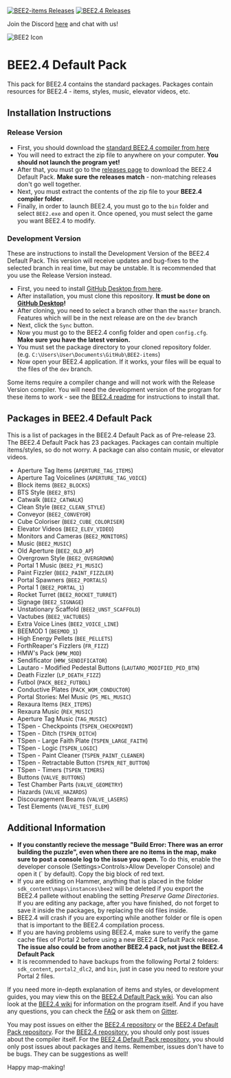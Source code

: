 [![BEE2-items Releases](https://img.shields.io/github/downloads/BEEmod/BEE2-items/total.svg?label=Packages)](https://github.com/BEEmod/BEE2-items/releases)
[![BEE2.4 Releases](https://img.shields.io/github/downloads/BEEmod/BEE2.4/total.svg?label=App)](https://github.com/BEEmod/BEE2.4/releases)

Join the Discord [here](https://discord.me/beemod) and chat with us!


![BEE2 Icon](https://raw.githubusercontent.com/BEEmod/BEE2.4/master/bee2.ico)
# BEE2.4 Default Pack
 This pack for BEE2.4 contains the standard packages. Packages contain resources for BEE2.4 - items, styles, music, elevator videos, etc.

## Installation Instructions

### Release Version

* First, you should download the [standard BEE2.4 compiler from here](https://github.com/BEEmod/BEE2.4/releases)
* You will need to extract the zip file to anywhere on your computer. **You should not launch the program yet!**
* After that, you must go to the [releases page](https://github.com/BEEmod/BEE2-items/releases) to download the BEE2.4 Default Pack. **Make sure the releases match** - non-matching releases don't go well together.
* Next, you must extract the contents of the zip file to your **BEE2.4 compiler folder**.
* Finally, in order to launch BEE2.4, you must go to the `bin` folder and select `BEE2.exe` and open it. Once opened, you must select the game you want BEE2.4 to modify.

### Development Version

These are instructions to install the Development Version of the BEE2.4 Default Pack. This version will receive updates and bug-fixes to the selected branch in real time, but may be unstable. It is recommended that you use the Release Version instead.

* First, you need to install [GitHub Desktop from here](https://desktop.github.com/).
* After installation, you must clone this repository. **It must be done on [GitHub Desktop](https://desktop.github.com/)!**
* After cloning, you need to select a branch other than the `master` branch. Features which will be in the next release are on the `dev` branch
* Next, click the `Sync` button.
* Now you must go to the BEE2.4 config folder and open `config.cfg`. **Make sure you have the latest version.**
* You must set the package directory to your cloned repository folder. (e.g. `C:\Users\User\Documents\GitHub\BEE2-items`)
* Now open your BEE2.4 application. If it works, your files will be equal to the files of the `dev` branch.

Some items require a compiler change and will not work with the Release Version compiler. You will need the development version of the program for these items to work - see the [BEE2.4 readme](https://github.com/BEEmod/BEE2.4/blob/master/README.md) for instructions to install that.

## Packages in BEE2.4 Default Pack

This is a list of packages in the BEE2.4 Default Pack as of Pre-release 23. The BEE2.4 Default Pack has 23 packages.
Packages can contain multiple items/styles, so do not worry. A package can also contain music, or elevator videos.

* Aperture Tag Items (`APERTURE_TAG_ITEMS`)
* Aperture Tag Voicelines (`APERTURE_TAG_VOICE`)
* Block items (`BEE2_BLOCKS`)
* BTS Style (`BEE2_BTS`)
* Catwalk (`BEE2_CATWALK`)
* Clean Style (`BEE2_CLEAN_STYLE`)
* Conveyor (`BEE2_CONVEYOR`)
* Cube Coloriser (`BEE2_CUBE_COLORISER`)
* Elevator Videos (`BEE2_ELEV_VIDEO`)
* Monitors and Cameras (`BEE2_MONITORS`)
* Music (`BEE2_MUSIC`)
* Old Aperture (`BEE2_OLD_AP`)
* Overgrown Style (`BEE2_OVERGROWN`)
* Portal 1 Music (`BEE2_P1_MUSIC`)
* Paint Fizzler (`BEE2_PAINT_FIZZLER`)
* Portal Spawners (`BEE2_PORTALS`)
* Portal 1 (`BEE2_PORTAL_1`)
* Rocket Turret (`BEE2_ROCKET_TURRET`)
* Signage (`BEE2_SIGNAGE`)
* Unstationary Scaffold (`BEE2_UNST_SCAFFOLD`)
* Vactubes (`BEE2_VACTUBES`)
* Extra Voice Lines (`BEE2_VOICE_LINE`)
* BEEMOD 1 (`BEEMOD_1`)
* High Energy Pellets (`BEE_PELLETS`)
* ForthReaper's Fizzlers (`FR_FIZZ`)
* HMW's Pack (`HMW_MOD`)
* Sendificator (`HMW_SENDIFICATOR`)
* Lautaro - Modified Pedestal Buttons (`LAUTARO_MODIFIED_PED_BTN`)
* Death Fizzler (`LP_DEATH_FIZZ`)
* Futbol (`PACK_BEE2_FUTBOL`)
* Conductive Plates (`PACK_WOM_CONDUCTOR`)
* Portal Stories: Mel Music (`PS_MEL_MUSIC`)
* Rexaura Items (`REX_ITEMS`)
* Rexaura Music (`REX_MUSIC`)
* Aperture Tag Music (`TAG_MUSIC`)
* TSpen - Checkpoints (`TSPEN_CHECKPOINT`)
* TSpen - Ditch (`TSPEN_DITCH`)
* TSpen - Large Faith Plate (`TSPEN_LARGE_FAITH`)
* TSpen - Logic (`TSPEN_LOGIC`)
* TSpen - Paint Cleaner (`TSPEN_PAINT_CLEANER`)
* TSpen - Retractable Button (`TSPEN_RET_BUTTON`)
* TSpen - Timers (`TSPEN_TIMERS`)
* Buttons (`VALVE_BUTTONS`)
* Test Chamber Parts (`VALVE_GEOMETRY`)
* Hazards (`VALVE_HAZARDS`)
* Discouragement Beams (`VALVE_LASERS`)
* Test Elements (`VALVE_TEST_ELEM`)


## Additional Information

- **If you constantly recieve the message "Build Error: There was an error building the puzzle", even when there are no items in the map, make sure to post a console log to the issue you open.** To do this, enable the developer console (Settings>Controls>Allow Developer Console) and open it (\` by default). Copy the big block of red text.
- If you are editing on Hammer, anything that is placed in the folder `sdk_content\maps\instances\bee2` will be deleted if you export the BEE2.4 pallete without enabling the setting *Preserve Game Directories*. If you are editing any package, after you have finished, do not forget to save it inside the packages, by replacing the old files inside.
- BEE2.4 will crash if you are exporting while another folder or file is open that is important to the BEE2.4 compilation process.
- If you are having problems using BEE2.4, make sure to verify the game cache files of Portal 2 before using a new BEE2.4 Default Pack release. **The issue also could be from another BEE2.4 pack, not just the BEE2.4 Default Pack**
- It is recommended to have backups from the following Portal 2 folders: `sdk_content`, `portal2_dlc2`, and `bin`, just in case you need to restore your Portal 2 files.

If you need more in-depth explanation of items and styles, or development guides, you may view this on the [BEE2.4 Default Pack wiki](https://github.com/BEEmod/BEE2-items/wiki).
You can also look at the [BEE2.4 wiki](https://github.com/BEEmod/BEE2.4/wiki) for information on the program itself.
And if you have any questions, you can check the [FAQ](https://github.com/BEEmod/BEE2-items/wiki/FAQ) or ask them on [Gitter](https://gitter.im/BEEmod/BEE2-items).

You may post issues on either the [BEE2.4 repository](https://github.com/BEEmod/BEE2.4/issues) or the [BEE2.4 Default Pack repository](https://github.com/BEEmod/BEE2-items/issues).
For the [BEE2.4 repository](https://github.com/BEEmod/BEE2.4/issues), you should only post issues about the compiler itself.
For the [BEE2.4 Default Pack repository](https://github.com/BEEmod/BEE2-items/issues), you should only post issues about packages and items.
Remember, issues don't have to be bugs. They can be suggestions as well!

Happy map-making!
